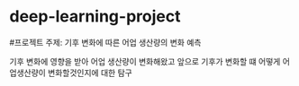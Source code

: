 # deep-learning-project

#프로젝트 주제: 기후 변화에 따른 어업 생산량의 변화 예측 
 
기후 변화에 영향을 받아 어업 생산량이 변화해왔고 앞으로 기후가 변화할 떄 어떻게 어업생산량이 변화할것인지에 대한 탐구
 
